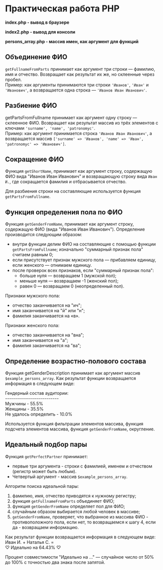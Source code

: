 # Практическая работа PHP

**index.php - вывод в браузере**

**index2.php - вывод для консоли**

**persons_array.php - массив имен, как аргумент для функций**

## Объединение ФИО
`getFullnameFromParts` принимает как аргумент три строки — фамилию, имя и отчество. 
Возвращает как результат их же, но склеенные через пробел.  
Пример: как аргументы принимаются три строки `'Иванов'`, `'Иван'` и `'Иванович'`, а возвращается одна строка — `'Иванов Иван Иванович'`.

## Разбиение ФИО
getPartsFromFullname принимает как аргумент одну строку — склеенное ФИО. Возвращает как результат массив из трёх элементов с ключами `'surname', 'name', 'patronomyc'`.  
Пример: как аргумент принимается строка `'Иванов Иван Иванович'`, а возвращается массив `['surname' => 'Иванов', 'name' => 'Иван', 'patronomyc' => 'Иванович']`.

## Сокращение ФИО
Функция `getShortName`, принимает как аргумент строку, содержащую ФИО вида "Иванов Иван Иванович" и возвращающую строку вида `Иван И.`, где сокращается фамилия и отбрасывается отчество.

Для разбиения строки на составляющие используется функция `getPartsFromFullname`.

## Функция определения пола по ФИО
Функция `getGenderFromName`, принимает как аргумент строку, содержащую ФИО (вида "Иванов Иван Иванович").
Определение производится следующим образом:
* внутри функции делим ФИО на составляющие с помощью функции `getPartsFromFullname`;
изначально "суммарный признак пола" считаем равным 0;
* если присутствует признак мужского пола — прибавляем единицу, если женского — отнимаем единицу.
* после проверок всех признаков, если "суммарный признак пола":
  * больше нуля — возвращаем 1 (мужской пол);
  * меньше нуля — возвращаем -1 (женский пол);
  * равен 0 — возвращаем 0 (неопределенный пол).

Признаки мужского пола:
* отчество заканчивается на "ич";
* имя заканчивается на "й" или "н";
* фамилия заканчивается на «в».

Признаки женского пола:
* отчество заканчивается на "вна";
* имя заканчивается на "а";
* фамилия заканчивается на "ва";

## Определение возрастно-полового состава
Функция getGenderDescription принимает как аргумент массив `$example_persons_array`.
Как результат функции возвращается информация в следующем виде:

Гендерный состав аудитории:  
\---------------------------  
Мужчины - 55.5%  
Женщины - 35.5%  
Не удалось определить - 10.0%

Используется функция фильтрации элементов массива, функция подсчета элементов массива, функция `getGenderFromName`, округление.

## Идеальный подбор пары
Функция `getPerfectPartner` принимает:
* первые три аргумента - строки с фамилией, именем и отчеством (регистр может быть любым).
* Четвертый аргумент - массив `$example_persons_array`.

Алгоритм поиска идеальной пары:
1. фамилию, имя, отчество приводятся к нужному регистру;
2. функция `getFullnameFromParts` объединяет ФИО;
3. функция `getGenderFromName` определяет пол для ФИО;
4. случайным образом выбирается любой человек в массиве;
5. `getGenderFromName`, проверяет, что выбранное из массива ФИО - противоположного пола, если нет, то возвращаемся к шагу 4, если да - возвращаем информацию.

Как результат функции возвращается информация в следующем виде:  
Иван И. + Наталья С. =   
♡ Идеально на 64.43% ♡

Процент совместимости "Идеально на ..." — случайное число от 50% до 100% с точностью два знака после запятой.